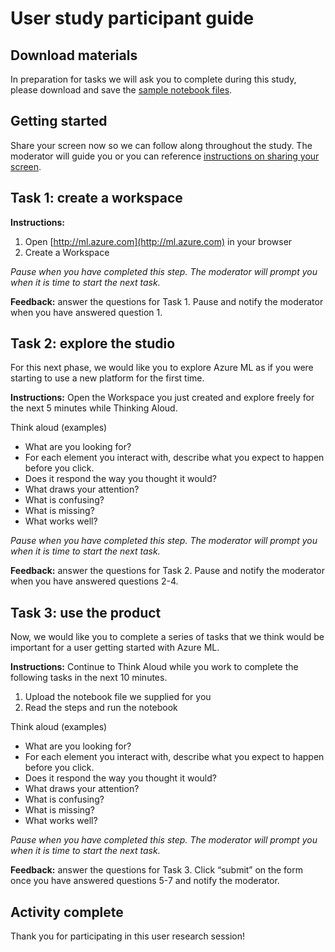 # User study participant guide 


## Download materials  
In preparation for tasks we will ask you to complete during this study, please download and save the [sample notebook files](https://github.com/Azure/AzureMLUsabilityStudy/tree/master/baseline/Sample%20notebook-download).  


## Getting started  
Share your screen now so we can follow along throughout the study.
The moderator will guide you or you can reference [instructions on sharing your screen](https://support.microsoft.com/en-us/office/share-content-in-a-meeting-in-teams-fcc2bf59-aecd-4481-8f99-ce55dd836ce8).  

  
## Task 1: create a workspace  

  
**Instructions:**  
1.	Open [http://ml.azure.com](http://ml.azure.com) in your browser  
2.	Create a Workspace  

  
*Pause when you have completed this step. The moderator will prompt you when it is time to start the next task.*  

**Feedback:** answer the questions for Task 1. Pause and notify the moderator when you have answered question 1.  

## Task 2: explore the studio  
For this next phase, we would like you to explore Azure ML as if you were starting to use a new platform for the first time.  
  
**Instructions:** Open the Workspace you just created and explore freely for the next 5 minutes while Thinking Aloud.  

Think aloud (examples)
* What are you looking for?
* For each element you interact with, describe what you expect to happen before you click. 
* Does it respond the way you thought it would?
* What draws your attention?
*	What is confusing?
*	What is missing?
*	What works well?  

*Pause when you have completed this step. The moderator will prompt you when it is time to start the next task.*  

**Feedback:** answer the questions for Task 2. Pause and notify the moderator when you have answered questions 2-4.

## Task 3: use the product  
Now, we would like you to complete a series of tasks that we think would be important for a user getting started with Azure ML.  
  
**Instructions:** Continue to Think Aloud while you work to complete the following tasks in the next 10 minutes.  

1.	Upload the notebook file we supplied for you
2.	Read the steps and run the notebook


Think aloud (examples)
* What are you looking for?
* For each element you interact with, describe what you expect to happen before you click. 
* Does it respond the way you thought it would?
* What draws your attention?
*	What is confusing?
*	What is missing?
*	What works well?  
  
*Pause when you have completed this step. The moderator will prompt you when it is time to start the next task.*  

**Feedback:** answer the questions for Task 3. Click “submit” on the form once you have answered questions 5-7 and notify the moderator.


## Activity complete
Thank you for participating in this user research session!
